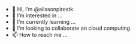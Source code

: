 - 👋 Hi, I’m @alissonpirestk
- 👀 I’m interested in ...
- 🌱 I’m currently learning ...
- 💞️ I’m looking to collaborate on  cloud computing
- 📫 How to reach me ...

<!---
alissonpirestk/alissonpirestk is a ✨ special ✨ repository because its `README.md` (this file) appears on your GitHub profile.
You can click the Preview link to take a look at your changes.
--->
